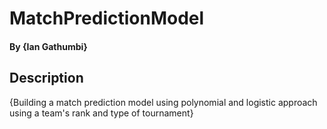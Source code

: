 # MatchPredictionModel
#### By **{Ian Gathumbi}**
## Description
{Building a match prediction model using polynomial and logistic approach using a team's rank and type of tournament}
